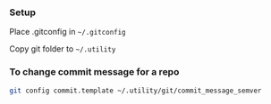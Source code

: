 ### Setup

Place .gitconfig in `~/.gitconfig`

Copy git folder to `~/.utility`

### To change commit message for a repo

```sh
git config commit.template ~/.utility/git/commit_message_semver
```
